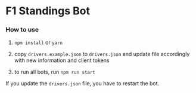 # F1 Standings Bot

### How to use

1. `npm install` or `yarn`

2. copy `drivers.example.json` to `drivers.json` and update file accordingly with new information and client tokens

3. to run all bots, run `npm run start`

If you update the `drivers.json` file, you have to restart the bot.